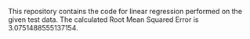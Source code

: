 This repository contains the code for linear regression performed on the given test data.
The calculated Root Mean Squared Error is 3.0751488555137154.
